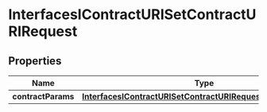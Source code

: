 
# InterfacesIContractURISetContractURIRequest

## Properties
Name | Type | Description | Notes
------------ | ------------- | ------------- | -------------
**contractParams** | [**InterfacesIContractURISetContractURIRequestContractParams**](InterfacesIContractURISetContractURIRequestContractParams.md) |  | 



